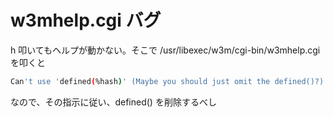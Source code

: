 # w3mhelp.cgi バグ

h 叩いてもヘルプが動かない。そこで
/usr/libexec/w3m/cgi-bin/w3mhelp.cgi を叩くと

```zsh
Can't use 'defined(%hash)' (Maybe you should just omit the defined()?) at /usr.....
```

なので、その指示に従い、defined() を削除するべし

<!-- vim: set tw=90 filetype=markdown : -->

